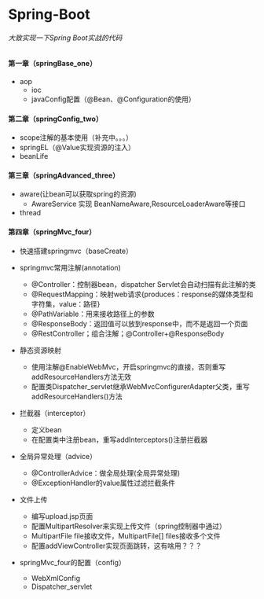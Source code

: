 # Spring-Boot
###### 大致实现一下Spring Boot实战的代码
#### 第一章（springBase_one）
- aop
   - ioc
   - javaConfig配置（@Bean、@Configuration的使用）
#### 第二章（springConfig_two）
- scope注解的基本使用（补充中。。。）
- springEL（@Value实现资源的注入）
- beanLife
#### 第三章（springAdvanced_three）
- aware(让bean可以获取spring的资源)
    - AwareService 实现 BeanNameAware,ResourceLoaderAware等接口
- thread
#### 第四章（springMvc_four）
- 快速搭建springmvc（baseCreate）
- springmvc常用注解(annotation)
    - @Controller：控制器bean，dispatcher Servlet会自动扫描有此注解的类
    - @RequestMapping：映射web请求{produces：response的媒体类型和字符集，value：路径}
    - @PathVariable：用来接收路径上的参数
    - @ResponseBody：返回值可以放到response中，而不是返回一个页面
    - @RestController；组合注解；@Controller+@ResponseBody
- 静态资源映射
    - 使用注解@EnableWebMvc，开启springmvc的直接，否则重写addResourceHandlers方法无效
    - 配置类Dispatcher_servlet继承WebMvcConfigurerAdapter父类，重写addResourceHandlers()方法
- 拦截器（interceptor）
    - 定义bean
    - 在配置类中注册bean，重写addInterceptors()注册拦截器
-  全局异常处理（advice）
    - @ControllerAdvice：做全局处理(全局异常处理)
    - @ExceptionHandler的value属性过滤拦截条件
- 文件上传
    - 编写upload.jsp页面
    - 配置MultipartResolver来实现上传文件（spring控制器中通过）
    - MultipartFile file接收文件，MultipartFile[] files接收多个文件
    - 配置addViewController实现页面跳转，这有啥用？？？
    
      
- springMvc_four的配置（config）
   - WebXmlConfig
   - Dispatcher_servlet
        
